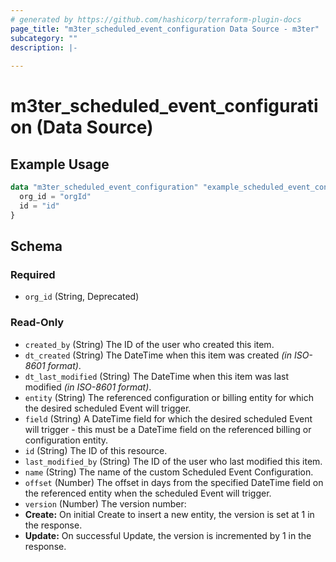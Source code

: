 ```yaml
---
# generated by https://github.com/hashicorp/terraform-plugin-docs
page_title: "m3ter_scheduled_event_configuration Data Source - m3ter"
subcategory: ""
description: |-
  
---
```


# m3ter_scheduled_event_configuration (Data Source)



## Example Usage

```terraform
data "m3ter_scheduled_event_configuration" "example_scheduled_event_configuration" {
  org_id = "orgId"
  id = "id"
}
```

<!-- schema generated by tfplugindocs -->
## Schema

### Required

- `org_id` (String, Deprecated)

### Read-Only

- `created_by` (String) The ID of the user who created this item.
- `dt_created` (String) The DateTime when this item was created *(in ISO-8601 format)*.
- `dt_last_modified` (String) The DateTime when this item was last modified *(in ISO-8601 format)*.
- `entity` (String) The referenced configuration or billing entity for which the desired scheduled Event will trigger.
- `field` (String) A DateTime field for which the desired scheduled Event will trigger - this must be a DateTime field on the referenced billing or configuration entity.
- `id` (String) The ID of this resource.
- `last_modified_by` (String) The ID of the user who last modified this item.
- `name` (String) The name of the custom Scheduled Event Configuration.
- `offset` (Number) The offset in days from the specified DateTime field on the referenced entity when the scheduled Event will trigger.
- `version` (Number) The version number:
- **Create:** On initial Create to insert a new entity, the version is set at 1 in the response.
- **Update:** On successful Update, the version is incremented by 1 in the response.
